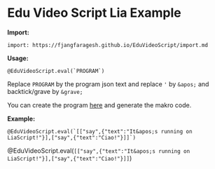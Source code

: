 <!--
author:   Fabian Bär
email: baerfabian@gmx.de

version: 0.0.4

import: https://fjangfaragesh.github.io/EduVideoScript/import.md
-->

# Edu Video Script Lia Example

**Import:**

```
import: https://fjangfaragesh.github.io/EduVideoScript/import.md
```

**Usage:**

```
@EduVideoScript.eval(`PROGRAM`)
```
Replace `PROGRAM` by the program json text and replace `'` by `&apos;` and backtick/grave by `&grave;`

You can create the program [here](https://fjangfaragesh.github.io/EduVideoScript/editor/editor.html) and generate the makro code.

**Example:**

```
@EduVideoScript.eval(`[["say",{"text":"It&apos;s running on LiaScript!"}],["say",{"text":"Ciao!"}]]`)
```

@EduVideoScript.eval(`[["say",{"text":"It&apos;s running on LiaScript!"}],["say",{"text":"Ciao!"}]]`)
